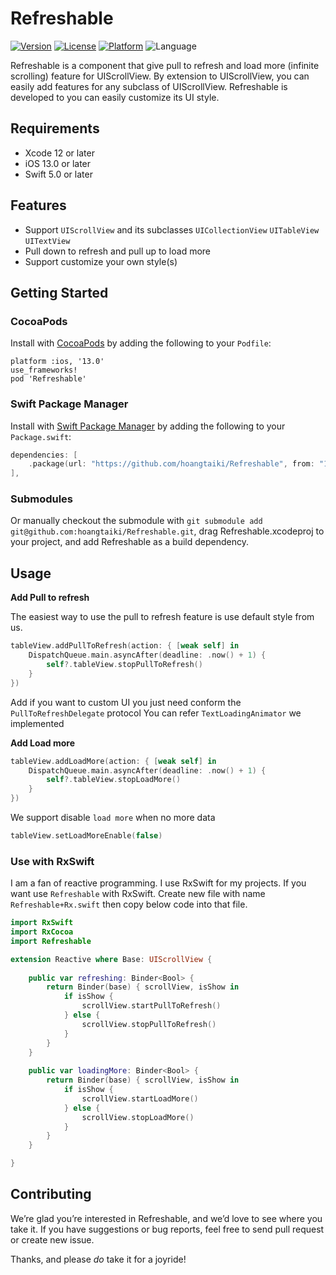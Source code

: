 # Refreshable
[![Version](https://img.shields.io/cocoapods/v/Refreshable.svg?style=flat)](http://cocoapods.org/pods/Refreshable)
[![License](https://img.shields.io/cocoapods/l/Refreshable.svg?style=flat)](http://cocoapods.org/pods/Refreshable)
[![Platform](https://img.shields.io/cocoapods/p/Refreshable.svg?style=flat)](http://cocoapods.org/pods/Refreshable)
![Language](https://img.shields.io/badge/Language-%20swift%20%20-blue.svg)

Refreshable is a component that give pull to refresh and load more (infinite scrolling) feature for UIScrollView. By extension to UIScrollView, you can easily add features for any subclass of UIScrollView. Refreshable is developed to you can easily customize its UI style.

## Requirements

- Xcode 12 or later
- iOS 13.0 or later
- Swift 5.0 or later

## Features

- Support `UIScrollView` and its subclasses `UICollectionView` `UITableView` `UITextView`
- Pull down to refresh and pull up to load more
- Support customize your own style(s)

## Getting Started

### CocoaPods

Install with [CocoaPods](http://cocoapods.org) by adding the following to your `Podfile`:

```
platform :ios, '13.0'
use_frameworks!
pod 'Refreshable'
```

### Swift Package Manager

Install with [Swift Package Manager](https://github.com/apple/swift-package-manager) by adding the following to your `Package.swift`:

```swift
dependencies: [
    .package(url: "https://github.com/hoangtaiki/Refreshable", from: "1.3.0"),
],
```

### Submodules

Or manually checkout the submodule with `git submodule add git@github.com:hoangtaiki/Refreshable.git`, drag Refreshable.xcodeproj to your project, and add Refreshable as a build dependency.

## Usage
**Add Pull to refresh**

The easiest way to use the pull to refresh feature is use default style from us.
```swift
tableView.addPullToRefresh(action: { [weak self] in
    DispatchQueue.main.asyncAfter(deadline: .now() + 1) {
        self?.tableView.stopPullToRefresh()
    }
})

```
Add if you want to custom UI you just need conform the `PullToRefreshDelegate` protocol
You can refer `TextLoadingAnimator` we implemented

**Add Load more**

```swift
tableView.addLoadMore(action: { [weak self] in
    DispatchQueue.main.asyncAfter(deadline: .now() + 1) {
       	self?.tableView.stopLoadMore()
    }
})
```
We support disable `load more` when no more data
```swift
tableView.setLoadMoreEnable(false)
```

### Use with RxSwift
I am a fan of reactive programming. I use RxSwift for my projects. If you want use `Refreshable` with RxSwift. Create new file with name `Refreshable+Rx.swift` then copy below code into that file.

```swift
import RxSwift
import RxCocoa
import Refreshable

extension Reactive where Base: UIScrollView {
    
    public var refreshing: Binder<Bool> {
        return Binder(base) { scrollView, isShow in
            if isShow {
            	scrollView.startPullToRefresh()
            } else {
                scrollView.stopPullToRefresh()
            }
        }
    }
    
    public var loadingMore: Binder<Bool> {
        return Binder(base) { scrollView, isShow in
            if isShow {
            	scrollView.startLoadMore()
            } else {
                scrollView.stopLoadMore()
            }
        }
    }

}
```

## Contributing

We’re glad you’re interested in Refreshable, and we’d love to see where you take it. If you have suggestions or bug reports, feel free to send pull request or create new issue.

Thanks, and please *do* take it for a joyride!
